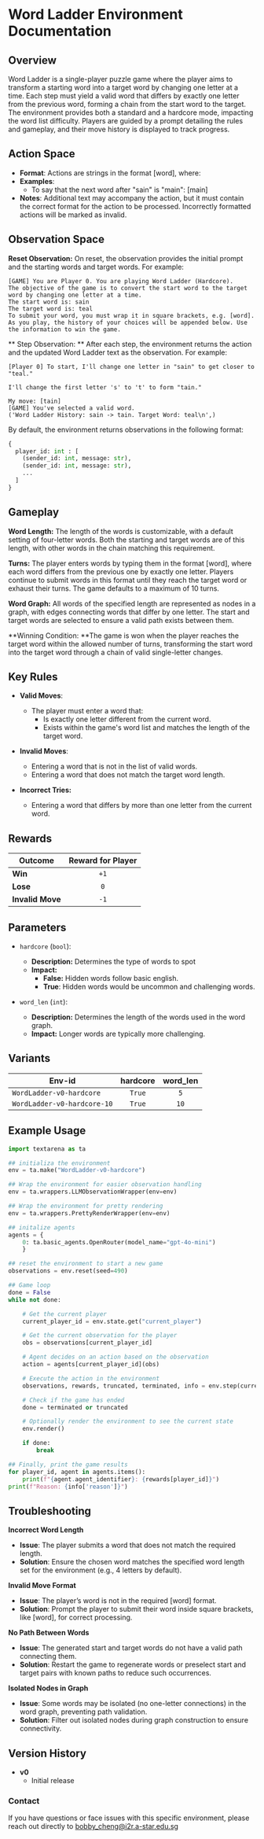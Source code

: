 # Word Ladder Environment Documentation

## Overview

Word Ladder is a single-player puzzle game where the player aims to transform a starting word into a target word by changing one letter at a time. Each step must yield a valid word that differs by exactly one letter from the previous word, forming a chain from the start word to the target. The environment provides both a standard and a hardcore mode, impacting the word list difficulty. Players are guided by a prompt detailing the rules and gameplay, and their move history is displayed to track progress.

## Action Space
- **Format**: Actions are strings in the format [word], where:
- **Examples**:
    - To say that the next word after "sain" is "main": [main]
- **Notes**: Additional text may accompany the action, but it must contain the correct format for the action to be processed. Incorrectly formatted actions will be marked as invalid.

## Observation Space
**Reset Observation:**
On reset, the observation provides the initial prompt and the starting words and target words. For example:
```plaintext
[GAME] You are Player 0. You are playing Word Ladder (Hardcore).
The objective of the game is to convert the start word to the target word by changing one letter at a time.
The start word is: sain
The target word is: teal
To submit your word, you must wrap it in square brackets, e.g. [word].
As you play, the history of your choices will be appended below. Use the information to win the game.
```

** Step Observation: **
After each step, the environment returns the action and the updated Word Ladder text as the observation. For example:
```plaintext
[Player 0] To start, I'll change one letter in "sain" to get closer to "teal." 

I'll change the first letter 's' to 't' to form "tain."

My move: [tain]
[GAME] You've selected a valid word.
('Word Ladder History: sain -> tain. Target Word: teal\n',)
```

By default, the environment returns observations in the following format:
```python
{
  player_id: int : [
    (sender_id: int, message: str),
    (sender_id: int, message: str),
    ...
  ]
}
```

## Gameplay
**Word Length:** The length of the words is customizable, with a default setting of four-letter words. Both the starting and target words are of this length, with other words in the chain matching this requirement.

**Turns:** The player enters words by typing them in the format [word], where each word differs from the previous one by exactly one letter. Players continue to submit words in this format until they reach the target word or exhaust their turns. The game defaults to a maximum of 10 turns.

**Word Graph:** All words of the specified length are represented as nodes in a graph, with edges connecting words that differ by one letter. The start and target words are selected to ensure a valid path exists between them.

**Winning Condition: **The game is won when the player reaches the target word within the allowed number of turns, transforming the start word into the target word through a chain of valid single-letter changes.

## Key Rules
- **Valid Moves**:
    - The player must enter a word that:
        - Is exactly one letter different from the current word.
        - Exists within the game's word list and matches the length of the target word.

- **Invalid Moves**:
    - Entering a word that is not in the list of valid words.
    - Entering a word that does not match the target word length.

- **Incorrect Tries:**
    - Entering a word that differs by more than one letter from the current word.

## Rewards
| Outcome          | Reward for Player  |
|------------------|:------------------:|
| **Win**          |       `+1`         |
| **Lose**         |       `0`          |
| **Invalid Move** |       `-1`         |

## Parameters

- `hardcore` (`bool`):
    - **Description:** Determines the type of words to spot
    - **Impact:**
        - **False:** Hidden words follow basic english.
        - **True**: Hidden words would be uncommon and challenging words.

- `word_len` (`int`):
    - **Description:** Determines the length of the words used in the word graph.
    - **Impact:** Longer words are typically more challenging. 

## Variants

| Env-id                      | hardcore | word_len |
|-----------------------------|:--------:|:--------:|
| `WordLadder-v0-hardcore`    | `True`   | `5`      |
| `WordLadder-v0-hardcore-10` | `True`   | `10`     |

## Example Usage
```python
import textarena as ta

## initializa the environment
env = ta.make("WordLadder-v0-hardcore")

## Wrap the environment for easier observation handling
env = ta.wrappers.LLMObservationWrapper(env=env)

## Wrap the environment for pretty rendering
env = ta.wrappers.PrettyRenderWrapper(env=env)

## initalize agents
agents = {
    0: ta.basic_agents.OpenRouter(model_name="gpt-4o-mini")
    }

## reset the environment to start a new game
observations = env.reset(seed=490)

## Game loop
done = False
while not done:

    # Get the current player
    current_player_id = env.state.get("current_player")

    # Get the current observation for the player
    obs = observations[current_player_id]

    # Agent decides on an action based on the observation
    action = agents[current_player_id](obs)

    # Execute the action in the environment
    observations, rewards, truncated, terminated, info = env.step(current_player_id, action)

    # Check if the game has ended
    done = terminated or truncated

    # Optionally render the environment to see the current state
    env.render()

    if done:
        break

## Finally, print the game results
for player_id, agent in agents.items():
    print(f"{agent.agent_identifier}: {rewards[player_id]}")
print(f"Reason: {info['reason']}")
```

## Troubleshooting

**Incorrect Word Length**
- **Issue**: The player submits a word that does not match the required length.
- **Solution**: Ensure the chosen word matches the specified word length set for the environment (e.g., 4 letters by default).

**Invalid Move Format**
- **Issue**: The player’s word is not in the required [word] format.
- **Solution**: Prompt the player to submit their word inside square brackets, like [word], for correct processing.

**No Path Between Words**
- **Issue**: The generated start and target words do not have a valid path connecting them.
- **Solution**: Restart the game to regenerate words or preselect start and target pairs with known paths to reduce such occurrences.

**Isolated Nodes in Graph**
- **Issue**: Some words may be isolated (no one-letter connections) in the word graph, preventing path validation.
- **Solution**: Filter out isolated nodes during graph construction to ensure connectivity.


## Version History
- **v0**
  - Initial release 


### Contact
If you have questions or face issues with this specific environment, please reach out directly to bobby_cheng@i2r.a-star.edu.sg